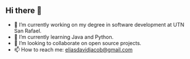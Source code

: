 ## Hi there 👋

- 🔭 I’m currently working on my degree in software development at UTN San Rafael.
- 🌱 I’m currently learning Java and Python.
- 👯 I’m looking to collaborate on open source projects.
- 📫 How to reach me: eliasdavidjacob@gmail.com

